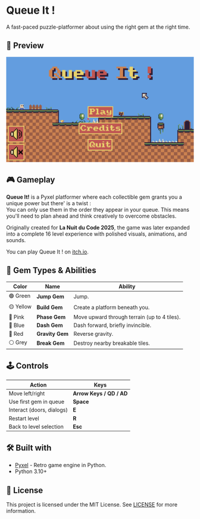 # Queue It !

A fast-paced puzzle-platformer about using the right gem at the right time.

## 📸 Preview

![screenshot_1](img/screenshot_1.png)

## 🎮 Gameplay

**Queue It!** is a Pyxel platformer where each collectible gem grants you a unique power but there' is a twist :  
You can only use them in the order they appear in your queue. This means you'll need to plan ahead and think creatively to overcome obstacles.

Originally created for **La Nuit du Code 2025**, the game was later expanded into a complete 16 level experience with polished visuals, animations, and sounds.

You can play Queue It ! on [itch.io](https://leo-imbert.itch.io/queue-it).

## 💎 Gem Types & Abilities

| Color  | Name         | Ability |
|--------|--------------|---------|
| 🟢 Green  | **Jump Gem**     | Jump. |
| 🟡 Yellow | **Build Gem**    | Create a platform beneath you. |
| 🩷 Pink   | **Phase Gem**    | Move upward through terrain (up to 4 tiles). |
| 🔵 Blue   | **Dash Gem**     | Dash forward, briefly invincible. |
| 🔴 Red    | **Gravity Gem**  | Reverse gravity. |
| ⚪ Grey   | **Break Gem**    | Destroy nearby breakable tiles. |

## 🕹️ Controls

| Action | Keys |
|--------|------|
| Move left/right | **Arrow Keys / QD / AD** |
| Use first gem in queue | **Space** |
| Interact (doors, dialogs) | **E** |
| Restart level | **R** |
| Back to level selection | **Esc** |

## 🛠️ Built with

- [Pyxel](https://github.com/kitao/pyxel) - Retro game engine in Python.
- Python 3.10+

## 📄 License

This project is licensed under the MIT License. See [LICENSE](/LICENSE) for more information.